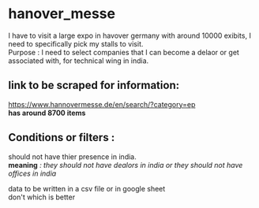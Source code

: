# hanover_messe
I have to visit a large expo in havover germany with around 10000 exibits, I need to specifically pick my stalls to visit.<br> 
Purpose : I need to select companies that I can become a delaor or get associated with, for technical wing in india.<br>

## link to be scraped for information:
<https://www.hannovermesse.de/en/search/?category=ep> <br> **has around 8700 items**

## Conditions or filters : 
should not have thier presence in india. <br> **meaning** *: they should not have dealors in india or they should not have offices in india*

data to be written in a csv file or in google sheet
<br> don't which is better <br>




